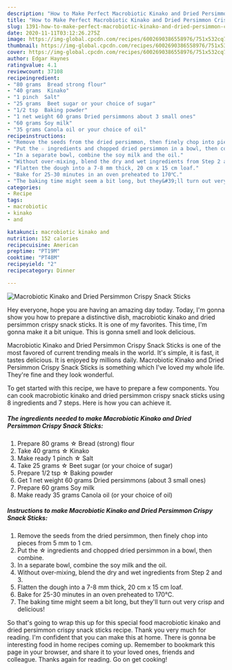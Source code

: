 ```yaml
---
description: "How to Make Perfect Macrobiotic Kinako and Dried Persimmon Crispy Snack Sticks"
title: "How to Make Perfect Macrobiotic Kinako and Dried Persimmon Crispy Snack Sticks"
slug: 1391-how-to-make-perfect-macrobiotic-kinako-and-dried-persimmon-crispy-snack-sticks
date: 2020-11-11T03:12:26.275Z
image: https://img-global.cpcdn.com/recipes/6002690386558976/751x532cq70/macrobiotic-kinako-and-dried-persimmon-crispy-snack-sticks-recipe-main-photo.jpg
thumbnail: https://img-global.cpcdn.com/recipes/6002690386558976/751x532cq70/macrobiotic-kinako-and-dried-persimmon-crispy-snack-sticks-recipe-main-photo.jpg
cover: https://img-global.cpcdn.com/recipes/6002690386558976/751x532cq70/macrobiotic-kinako-and-dried-persimmon-crispy-snack-sticks-recipe-main-photo.jpg
author: Edgar Haynes
ratingvalue: 4.1
reviewcount: 37108
recipeingredient:
- "80 grams  Bread strong flour"
- "40 grams  Kinako"
- "1 pinch  Salt"
- "25 grams  Beet sugar or your choice of sugar"
- "1/2 tsp  Baking powder"
- "1 net weight 60 grams Dried persimmons about 3 small ones"
- "60 grams Soy milk"
- "35 grams Canola oil or your choice of oil"
recipeinstructions:
- "Remove the seeds from the dried persimmon, then finely chop into pieces from 5 mm to 1 cm."
- "Put the ☆ ingredients and chopped dried persimmon in a bowl, then combine."
- "In a separate bowl, combine the soy milk and the oil."
- "Without over-mixing, blend the dry and wet ingredients from Step 2 and 3."
- "Flatten the dough into a 7-8 mm thick, 20 cm x 15 cm loaf."
- "Bake for 25-30 minutes in an oven preheated to 170℃."
- "The baking time might seem a bit long, but they&#39;ll turn out very crisp and delicious!"
categories:
- Recipe
tags:
- macrobiotic
- kinako
- and

katakunci: macrobiotic kinako and 
nutrition: 152 calories
recipecuisine: American
preptime: "PT19M"
cooktime: "PT48M"
recipeyield: "2"
recipecategory: Dinner

---
```



![Macrobiotic Kinako and Dried Persimmon Crispy Snack Sticks](https://img-global.cpcdn.com/recipes/6002690386558976/751x532cq70/macrobiotic-kinako-and-dried-persimmon-crispy-snack-sticks-recipe-main-photo.jpg)

Hey everyone, hope you are having an amazing day today. Today, I'm gonna show you how to prepare a distinctive dish, macrobiotic kinako and dried persimmon crispy snack sticks. It is one of my favorites. This time, I'm gonna make it a bit unique. This is gonna smell and look delicious.



Macrobiotic Kinako and Dried Persimmon Crispy Snack Sticks is one of the most favored of current trending meals in the world. It's simple, it is fast, it tastes delicious. It is enjoyed by millions daily. Macrobiotic Kinako and Dried Persimmon Crispy Snack Sticks is something which I've loved my whole life. They're fine and they look wonderful.


To get started with this recipe, we have to prepare a few components. You can cook macrobiotic kinako and dried persimmon crispy snack sticks using 8 ingredients and 7 steps. Here is how you can achieve it.

<!--inarticleads1-->

##### The ingredients needed to make Macrobiotic Kinako and Dried Persimmon Crispy Snack Sticks:

1. Prepare 80 grams ☆ Bread (strong) flour
1. Take 40 grams ☆ Kinako
1. Make ready 1 pinch ☆ Salt
1. Take 25 grams ☆ Beet sugar (or your choice of sugar)
1. Prepare 1/2 tsp ☆ Baking powder
1. Get 1 net weight 60 grams Dried persimmons (about 3 small ones)
1. Prepare 60 grams Soy milk
1. Make ready 35 grams Canola oil (or your choice of oil)




<!--inarticleads2-->

##### Instructions to make Macrobiotic Kinako and Dried Persimmon Crispy Snack Sticks:

1. Remove the seeds from the dried persimmon, then finely chop into pieces from 5 mm to 1 cm.
1. Put the ☆ ingredients and chopped dried persimmon in a bowl, then combine.
1. In a separate bowl, combine the soy milk and the oil.
1. Without over-mixing, blend the dry and wet ingredients from Step 2 and 3.
1. Flatten the dough into a 7-8 mm thick, 20 cm x 15 cm loaf.
1. Bake for 25-30 minutes in an oven preheated to 170℃.
1. The baking time might seem a bit long, but they&#39;ll turn out very crisp and delicious!




So that's going to wrap this up for this special food macrobiotic kinako and dried persimmon crispy snack sticks recipe. Thank you very much for reading. I'm confident that you can make this at home. There is gonna be interesting food in home recipes coming up. Remember to bookmark this page in your browser, and share it to your loved ones, friends and colleague. Thanks again for reading. Go on get cooking!
